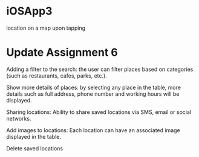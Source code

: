 # iOSApp3
location on a map upon tapping

# Update Assignment 6

Adding a filter to the search:
the user can filter places based on categories (such as restaurants, cafes, parks, etc.).

Show more details of places:
by selecting any place in the table, more details such as full address, phone number and working hours will be displayed.

Sharing locations:
Ability to share saved locations via SMS, email or social networks.

Add images to locations:
Each location can have an associated image displayed in the table.

Delete saved locations
